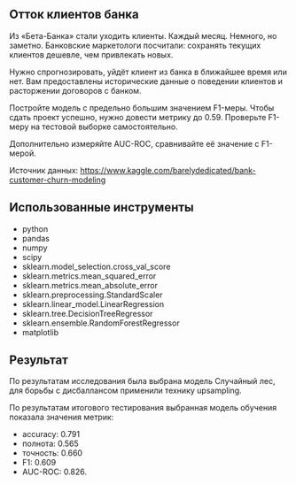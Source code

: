 ## Отток клиентов банка

Из «Бета-Банка» стали уходить клиенты. Каждый месяц. Немного, но заметно. Банковские маркетологи посчитали: сохранять текущих клиентов дешевле, чем привлекать новых.

Нужно спрогнозировать, уйдёт клиент из банка в ближайшее время или нет. Вам предоставлены исторические данные о поведении клиентов и расторжении договоров с банком.

Постройте модель с предельно большим значением F1-меры. Чтобы сдать проект успешно, нужно довести метрику до 0.59. Проверьте F1-меру на тестовой выборке самостоятельно.

Дополнительно измеряйте AUC-ROC, сравнивайте её значение с F1-мерой.

Источник данных: https://www.kaggle.com/barelydedicated/bank-customer-churn-modeling

## Использованные инструменты
- python
- pandas
- numpy
- scipy
- sklearn.model_selection.cross_val_score
- sklearn.metrics.mean_squared_error
- sklearn.metrics.mean_absolute_error
- sklearn.preprocessing.StandardScaler
- sklearn.linear_model.LinearRegression
- sklearn.tree.DecisionTreeRegressor
- sklearn.ensemble.RandomForestRegressor
- matplotlib

## Результат 

По результатам исследования была выбрана модель Случайный лес, для борьбы с дисбаллансом применили технику upsampling.

По результатам итогового тестирования выбранная модель обучения показала значения метрик:
- accuracy: 0.791
- полнота: 0.565
- точность: 0.660
- F1: 0.609
- AUC-ROC: 0.826.